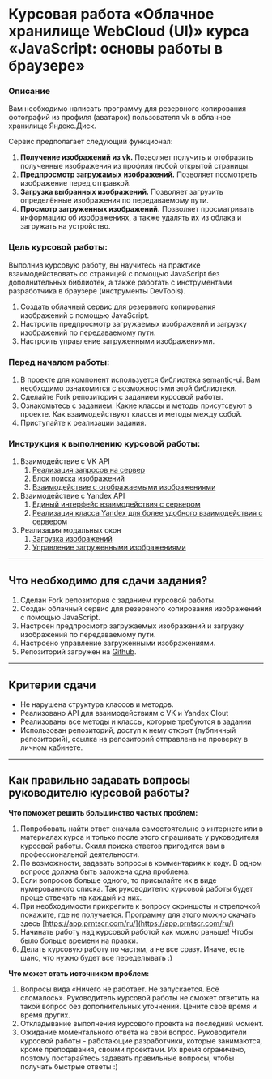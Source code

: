 # Курсовая работа «Облачное хранилище WebCloud (UI)» курса «JavaScript: основы работы в браузере»
### Описание
Вам необходимо написать программу для резервного копирования фотографий из профиля (аватарок) пользователя vk в облачное хранилище Яндекс.Диск.

Сервис предполагает следующий функционал:
1. **Получение изображений из vk.** Позволяет получить и отобразить полученные изображения из профиля любой открытой страницы.
2. **Предпросмотр загружамых изображений.** Позволяет посмотреть изображение перед отправкой.
3. **Загрузка выбранных изображений.** Позволяет загрузить определённые изображения по передаваемому пути.
4. **Просмотр загруженных изображений.** Позволяет просматривать информацию об изображениях, а также удалять их из облака и загружать на устройство.

### Цель курсовой работы:

Выполнив курсовую работу, вы научитесь на практике взаимодействовать со страницей с помощью JavaScript без дополнительных библиотек, а также работать с инструментами разработчика в браузере (инструменты DevTools).

1. Создать облачный сервис для резервного копирования изображений с помощью JavaScript.
2. Настроить предпросмотр загружаемых изображений и загрузку изображений по передаваемому пути.
3. Настроить управление загруженными изображениями.

### Перед началом работы:
1. В проекте для компонент используется библиотека [semantic-ui](https://semantic-ui.com/). Вам необходимо ознакомится с возможностями этой библиотеки.
2. Сделайте Fork репозитория с заданием курсовой работы.
3. Ознакомьтесь с заданием. Какие классы и методы присутсвуют в проекте. Как взаимодействуют классы и методы между собой.
4. Приступайте к реализации задания.

### Инструкция к выполнению курсовой работы:

1. Взаимодействие с VK API
    1. [Реализация запросов на сервер](./md/vk_api.md)
    2. [Блок поиска изображений](./md/search_block.md)
    3. [Взаимодействие с отображаемыми изображениями](./md/image_viewer.md)
2. Взаимодействие с Yandex API
    1. [Единый интерфейс взаимодействия с сервером](./md/createRequest.md)
    2. [Реализация класса Yandex для более удобного взаимодействия с сервером](./md/yandex_api.md)
3. Реализация модальных окон
    1. [Загрузка изображений](./md/upload_images.md)
    2. [Управление загруженными изображениями](./md/control_uploaded_images.md)

---
## Что необходимо для сдачи задания?

1. Сделан Fork репозитория с заданием курсовой работы.
1. Создан облачный сервис для резервного копирования изображений с помощью JavaScript.
1. Настроен предпросмотр загружаемых изображений и загрузку изображений по передаваемому пути.
1. Настроено управление загруженными изображениями.
1. Репозиторий загружен на [Github](https://github.com/).

---
## Критерии сдачи
- Не нарушена структура классов и методов.
- Реализовано API для взаимодействиям с VK и Yandex Clout 
- Реализованы все методы и классы, которые требуются в задании
- Использован репозиторий, доступ к нему открыт (публичный репозиторий), ссылка на репозиторий отправлена на проверку в личном кабинете.

---
## Как правильно задавать вопросы руководителю курсовой работы?

**Что поможет решить большинство частых проблем:**

1. Попробовать найти ответ сначала самостоятельно в интернете или в материалах курса и только после этого спрашивать у руководителя курсовой работы. Скилл поиска ответов пригодится вам в профессиональной деятельности.
1. По возможности, задавать вопросы в комментариях к коду. В одном вопросе должна быть заложена одна проблема.
1. Если вопросов больше одного, то присылайте их в виде нумерованного списка. Так руководителю курсовой работы будет проще отвечать на каждый из них. 
1. При необходимости прикрепите к вопросу скриншоты и стрелочкой покажите, где не получается. Программу для этого можно скачать здесь [https://app.prntscr.com/ru/](https://app.prntscr.com/ru/)
1. Начинать работу над курсовой работой как можно раньше! Чтобы было больше времени на правки.
1. Делать курсовую работу по частям, а не все сразу. Иначе, есть шанс, что нужно будет все переделывать :)

**Что может стать источником проблем:**

1. Вопросы вида «Ничего не работает. Не запускается. Всё сломалось». Руководитель курсовой работы не сможет ответить на такой вопрос без дополнительных уточнений. Цените своё время и время других.
1. Откладывание выполнения курсового проекта на последний момент.
1. Ожидание моментального ответа на свой вопрос. Руководители курсовой работы - работающие разработчики, которые занимаются, кроме преподавания, своими проектами. Их время ограничено, поэтому постарайтесь задавать правильные вопросы, чтобы получать быстрые ответы :)
